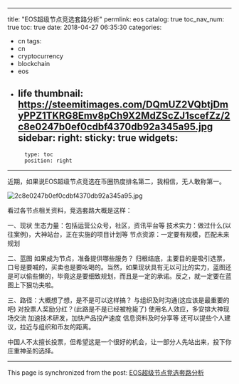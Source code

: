
---
title: "EOS超级节点竞选套路分析"
permlink: eos
catalog: true
toc_nav_num: true
toc: true
date: 2018-04-27 06:35:30
categories:
- cn
tags:
- cn
- cryptocurrency
- blockchain
- eos
- life
thumbnail: https://steemitimages.com/DQmUZ2VQbtjDmyPPZ1TKRG8Emv8pCh9X2MdZScZJ1scefZz/2c8e0247b0ef0cdbf4370db92a345a95.jpg
sidebar:
    right:
        sticky: true
widgets:
    -
        type: toc
        position: right
---


近期，如果说EOS超级节点竞选在币圈热度排名第二，我相信，无人敢称第一。

![2c8e0247b0ef0cdbf4370db92a345a95.jpg](https://steemitimages.com/DQmUZ2VQbtjDmyPPZ1TKRG8Emv8pCh9X2MdZScZJ1scefZz/2c8e0247b0ef0cdbf4370db92a345a95.jpg)

看过各节点相关资料，竞选套路大概是这样：

一、现状
生态力量：包括运营公众号，社区，资讯平台等
技术实力：做过什么(以往案例)，大神站台，正在实施的项目计划等
节点资源：一定要有规模，匹配未来规划

二、蓝图
如果成为节点，准备提供哪些服务？
归根结底，主要目的是吸引选票，口号是要喊的，买卖也是要吆喝的。当然，如果现状具有无以可比的实力，蓝图还是可以偷些懒的，毕竟这是要细致规划，而且是一定的承诺。反之，就一定要在蓝图上下狠功夫啦。

三、路径：大概想了想，是不是可以这样搞？
与组织及时沟通(这应该是最重要的吧)
对投票人奖励分红？(此路是不是已经被枪毙了)
使用名人效应，多安排大神现场交流
加速技术研发，加快产品投产速度
信息资料及时分享等
还可以提些个人建议，拉近与组织和币友的距离。

中国人不太擅长投票，但希望这是一个很好的机会，让一部分人先站出来，投下你庄重神圣的选择。

- - -

This page is synchronized from the post: [EOS超级节点竞选套路分析](https://steemit.com/@andrewma/eos)
